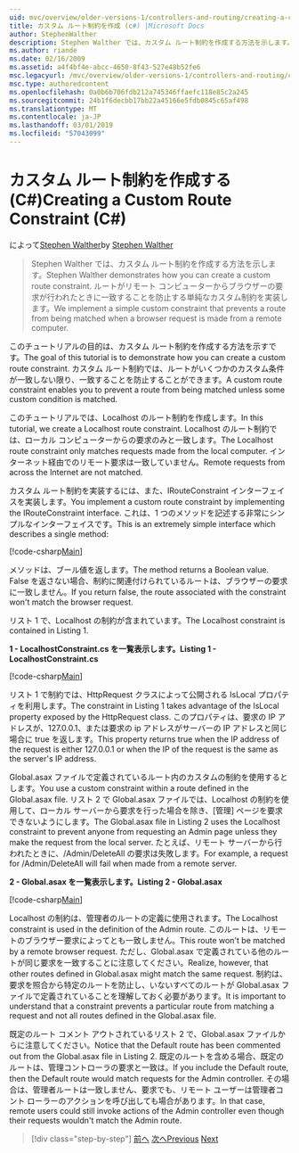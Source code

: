 ```yaml
---
uid: mvc/overview/older-versions-1/controllers-and-routing/creating-a-custom-route-constraint-cs
title: カスタム ルート制約を作成 (c#) |Microsoft Docs
author: StephenWalther
description: Stephen Walther では、カスタム ルート制約を作成する方法を示します。 単純な実装のルートがされたりすることを防止するカスタムの制約に一致する w.
ms.author: riande
ms.date: 02/16/2009
ms.assetid: a4f4bf4e-abcc-4650-8f43-527e48b52fe6
msc.legacyurl: /mvc/overview/older-versions-1/controllers-and-routing/creating-a-custom-route-constraint-cs
msc.type: authoredcontent
ms.openlocfilehash: 0a0b6b706fdb212a745346ffaefc118e85c2a245
ms.sourcegitcommit: 24b1f6decbb17bb22a45166e5fdb0845c65af498
ms.translationtype: MT
ms.contentlocale: ja-JP
ms.lasthandoff: 03/01/2019
ms.locfileid: "57043099"
---
```

<a name="creating-a-custom-route-constraint-c"></a><span data-ttu-id="ee584-104">カスタム ルート制約を作成する (C#)</span><span class="sxs-lookup"><span data-stu-id="ee584-104">Creating a Custom Route Constraint (C#)</span></span>
====================
<span data-ttu-id="ee584-105">によって[Stephen Walther](https://github.com/StephenWalther)</span><span class="sxs-lookup"><span data-stu-id="ee584-105">by [Stephen Walther](https://github.com/StephenWalther)</span></span>

> <span data-ttu-id="ee584-106">Stephen Walther では、カスタム ルート制約を作成する方法を示します。</span><span class="sxs-lookup"><span data-stu-id="ee584-106">Stephen Walther demonstrates how you can create a custom route constraint.</span></span> <span data-ttu-id="ee584-107">ルートがリモート コンピューターからブラウザーの要求が行われたときに一致することを防止する単純なカスタム制約を実装します。</span><span class="sxs-lookup"><span data-stu-id="ee584-107">We implement a simple custom constraint that prevents a route from being matched when a browser request is made from a remote computer.</span></span>


<span data-ttu-id="ee584-108">このチュートリアルの目的は、カスタム ルート制約を作成する方法を示すです。</span><span class="sxs-lookup"><span data-stu-id="ee584-108">The goal of this tutorial is to demonstrate how you can create a custom route constraint.</span></span> <span data-ttu-id="ee584-109">カスタム ルート制約では、ルートがいくつかのカスタム条件が一致しない限り、一致することを防止することができます。</span><span class="sxs-lookup"><span data-stu-id="ee584-109">A custom route constraint enables you to prevent a route from being matched unless some custom condition is matched.</span></span>

<span data-ttu-id="ee584-110">このチュートリアルでは、Localhost のルート制約を作成します。</span><span class="sxs-lookup"><span data-stu-id="ee584-110">In this tutorial, we create a Localhost route constraint.</span></span> <span data-ttu-id="ee584-111">Localhost のルート制約では、ローカル コンピューターからの要求のみと一致します。</span><span class="sxs-lookup"><span data-stu-id="ee584-111">The Localhost route constraint only matches requests made from the local computer.</span></span> <span data-ttu-id="ee584-112">インターネット経由でのリモート要求は一致していません。</span><span class="sxs-lookup"><span data-stu-id="ee584-112">Remote requests from across the Internet are not matched.</span></span>

<span data-ttu-id="ee584-113">カスタム ルート制約を実装するには、また、IRouteConstraint インターフェイスを実装します。</span><span class="sxs-lookup"><span data-stu-id="ee584-113">You implement a custom route constraint by implementing the IRouteConstraint interface.</span></span> <span data-ttu-id="ee584-114">これは、1 つのメソッドを記述する非常にシンプルなインターフェイスです。</span><span class="sxs-lookup"><span data-stu-id="ee584-114">This is an extremely simple interface which describes a single method:</span></span>

[!code-csharp[Main](creating-a-custom-route-constraint-cs/samples/sample1.cs)]

<span data-ttu-id="ee584-115">メソッドは、ブール値を返します。</span><span class="sxs-lookup"><span data-stu-id="ee584-115">The method returns a Boolean value.</span></span> <span data-ttu-id="ee584-116">False を返さない場合、制約に関連付けられているルートは、ブラウザーの要求に一致しません。</span><span class="sxs-lookup"><span data-stu-id="ee584-116">If you return false, the route associated with the constraint won't match the browser request.</span></span>

<span data-ttu-id="ee584-117">リスト 1 で、Localhost の制約が含まれています。</span><span class="sxs-lookup"><span data-stu-id="ee584-117">The Localhost constraint is contained in Listing 1.</span></span>

<span data-ttu-id="ee584-118">**1 - LocalhostConstraint.cs を一覧表示します。**</span><span class="sxs-lookup"><span data-stu-id="ee584-118">**Listing 1 - LocalhostConstraint.cs**</span></span>

[!code-csharp[Main](creating-a-custom-route-constraint-cs/samples/sample2.cs)]

<span data-ttu-id="ee584-119">リスト 1 で制約では、HttpRequest クラスによって公開される IsLocal プロパティを利用します。</span><span class="sxs-lookup"><span data-stu-id="ee584-119">The constraint in Listing 1 takes advantage of the IsLocal property exposed by the HttpRequest class.</span></span> <span data-ttu-id="ee584-120">このプロパティは、要求の IP アドレスが、127.0.0.1、または要求の ip アドレスがサーバーの IP アドレスと同じ場合に true を返します。</span><span class="sxs-lookup"><span data-stu-id="ee584-120">This property returns true when the IP address of the request is either 127.0.0.1 or when the IP of the request is the same as the server's IP address.</span></span>

<span data-ttu-id="ee584-121">Global.asax ファイルで定義されているルート内のカスタムの制約を使用するとします。</span><span class="sxs-lookup"><span data-stu-id="ee584-121">You use a custom constraint within a route defined in the Global.asax file.</span></span> <span data-ttu-id="ee584-122">リスト 2 で Global.asax ファイルでは、Localhost の制約を使用して、ローカル サーバーから要求を行った場合を除き、[管理] ページを要求できないようにします。</span><span class="sxs-lookup"><span data-stu-id="ee584-122">The Global.asax file in Listing 2 uses the Localhost constraint to prevent anyone from requesting an Admin page unless they make the request from the local server.</span></span> <span data-ttu-id="ee584-123">たとえば、リモート サーバーから行われたときに、/Admin/DeleteAll の要求は失敗します。</span><span class="sxs-lookup"><span data-stu-id="ee584-123">For example, a request for /Admin/DeleteAll will fail when made from a remote server.</span></span>

<span data-ttu-id="ee584-124">**2 - Global.asax を一覧表示します。**</span><span class="sxs-lookup"><span data-stu-id="ee584-124">**Listing 2 - Global.asax**</span></span>

[!code-csharp[Main](creating-a-custom-route-constraint-cs/samples/sample3.cs)]

<span data-ttu-id="ee584-125">Localhost の制約は、管理者のルートの定義に使用されます。</span><span class="sxs-lookup"><span data-stu-id="ee584-125">The Localhost constraint is used in the definition of the Admin route.</span></span> <span data-ttu-id="ee584-126">このルートは、リモートのブラウザー要求によってとも一致しません。</span><span class="sxs-lookup"><span data-stu-id="ee584-126">This route won't be matched by a remote browser request.</span></span> <span data-ttu-id="ee584-127">ただし、Global.asax で定義されている他のルートが同じ要求を一致することに注意してください。</span><span class="sxs-lookup"><span data-stu-id="ee584-127">Realize, however, that other routes defined in Global.asax might match the same request.</span></span> <span data-ttu-id="ee584-128">制約は、要求を照合から特定のルートを防止し、いないすべてのルートが Global.asax ファイルで定義されていることを理解しておく必要があります。</span><span class="sxs-lookup"><span data-stu-id="ee584-128">It is important to understand that a constraint prevents a particular route from matching a request and not all routes defined in the Global.asax file.</span></span>

<span data-ttu-id="ee584-129">既定のルート コメント アウトされているリスト 2 で、Global.asax ファイルからに注意してください。</span><span class="sxs-lookup"><span data-stu-id="ee584-129">Notice that the Default route has been commented out from the Global.asax file in Listing 2.</span></span> <span data-ttu-id="ee584-130">既定のルートを含める場合、既定のルートは、管理コントローラの要求と一致は。</span><span class="sxs-lookup"><span data-stu-id="ee584-130">If you include the Default route, then the Default route would match requests for the Admin controller.</span></span> <span data-ttu-id="ee584-131">その場合は、管理者ルートは一致しません、要求でも、リモート ユーザーは管理者コント ローラーのアクションを呼び出しても場合があります。</span><span class="sxs-lookup"><span data-stu-id="ee584-131">In that case, remote users could still invoke actions of the Admin controller even though their requests wouldn't match the Admin route.</span></span>

> [!div class="step-by-step"]
> <span data-ttu-id="ee584-132">[前へ](creating-a-route-constraint-cs.md)
> [次へ](asp-net-mvc-controller-overview-vb.md)</span><span class="sxs-lookup"><span data-stu-id="ee584-132">[Previous](creating-a-route-constraint-cs.md)
[Next](asp-net-mvc-controller-overview-vb.md)</span></span>
